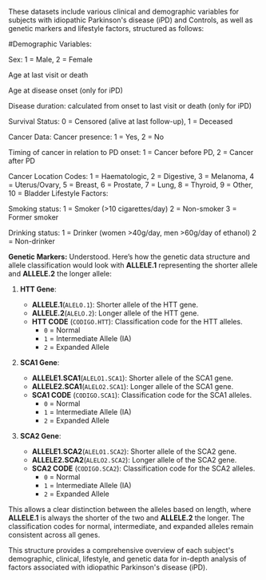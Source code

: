 These datasets include various clinical and demographic variables for subjects with idiopathic Parkinson's disease (iPD) and Controls, as well as genetic markers and lifestyle factors, structured as follows:

#Demographic Variables:

Sex: 1 = Male, 2 = Female

Age at last visit or death

Age at disease onset (only for iPD)

Disease duration: calculated from onset to last visit or death (only for iPD)

Survival Status: 
0 = Censored (alive at last follow-up), 1 = Deceased

Cancer Data:
Cancer presence: 1 = Yes, 2 = No

Timing of cancer in relation to PD onset: 1 = Cancer before PD, 2 = Cancer after PD

Cancer Location Codes:
1 = Haematologic, 2 = Digestive, 3 = Melanoma, 4 = Uterus/Ovary, 5 = Breast, 6 = Prostate, 7 = Lung, 8 = Thyroid, 9 = Other, 10 = Bladder
Lifestyle Factors:

Smoking status:
1 = Smoker (>10 cigarettes/day)
2 = Non-smoker
3 = Former smoker

Drinking status:
1 = Drinker (women >40g/day, men >60g/day of ethanol)
2 = Non-drinker

**Genetic Markers:**
Understood. Here’s how the genetic data structure and allele classification would look with **ALLELE.1** representing the shorter allele and **ALLELE.2** the longer allele:

1. **HTT Gene**:
   - **ALLELE.1**(`ALELO.1`): Shorter allele of the HTT gene.
   - **ALLELE.2**(`ALELO.2`): Longer allele of the HTT gene.
   - **HTT CODE** (`CODIGO.HTT`): Classification code for the HTT alleles.
     - `0` = Normal
     - `1` = Intermediate Allele (IA)
     - `2` = Expanded Allele

2. **SCA1 Gene**:
   - **ALLELE1.SCA1**(`ALELO1.SCA1`): Shorter allele of the SCA1 gene.
   - **ALLELE2.SCA1**(`ALELO2.SCA1`): Longer allele of the SCA1 gene.
   - **SCA1 CODE** (`CODIGO.SCA1`): Classification code for the SCA1 alleles.
     - `0` = Normal
     - `1` = Intermediate Allele (IA)
     - `2` = Expanded Allele

3. **SCA2 Gene**:
   - **ALLELE1.SCA2**(`ALELO1.SCA2`): Shorter allele of the SCA2 gene.
   - **ALLELE2.SCA2**(`ALELO2.SCA2`): Longer allele of the SCA2 gene.
   - **SCA2 CODE** (`CODIGO.SCA2`): Classification code for the SCA2 alleles.
     - `0` = Normal
     - `1` = Intermediate Allele (IA)
     - `2` = Expanded Allele

This allows a clear distinction between the alleles based on length, where **ALLELE.1** is always the shorter of the two and **ALLELE.2** the longer. The classification codes for normal, intermediate, and expanded alleles remain consistent across all genes.

This structure provides a comprehensive overview of each subject's demographic, clinical, lifestyle, and genetic data for in-depth analysis of factors associated with idiopathic Parkinson's disease (iPD).
